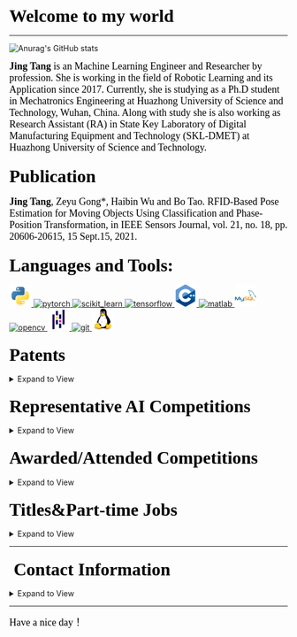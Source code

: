 ### <font face="Cambria Math" color=black size=6>Welcome to my world 👋</font>

---

![Anurag's GitHub stats](https://github-readme-stats-sigma-five.vercel.app/api?username=vaew&show_icons=true&theme=chartreuse-dark)

<font face="Cambria Math" color=black size=4>**Jing Tang** is an Machine Learning Engineer and Researcher by profession. She is working in the field of Robotic Learning and its Application since 2017. Currently, she is studying as a Ph.D student in Mechatronics Engineering at Huazhong University of Science and Technology, Wuhan, China. Along with study she is also working as Research Assistant (RA) in State Key Laboratory of Digital Manufacturing Equipment and Technology (SKL-DMET) at Huazhong University of Science and Technology. </font>

### <font face="Cambria Math" color=black size=6>Publication</font>

<font face="Cambria Math" color=black size=4>**Jing Tang**, Zeyu Gong*, Haibin Wu and Bo Tao. RFID-Based Pose Estimation for Moving Objects Using Classification and Phase-Position Transformation, in IEEE Sensors Journal, vol. 21, no. 18, pp. 20606-20615, 15 Sept.15, 2021.</font>

### <font face="Cambria Math" color=black size=6>Languages and Tools:</font>

<p align="left"> <a href="https://www.python.org" target="_blank" rel="noreferrer"> <img src="https://raw.githubusercontent.com/devicons/devicon/master/icons/python/python-original.svg" alt="python" width="40" height="40"/> </a> <a href="https://pytorch.org/" target="_blank" rel="noreferrer"> <img src="https://www.vectorlogo.zone/logos/pytorch/pytorch-icon.svg" alt="pytorch" width="40" height="40"/> </a> <a href="https://scikit-learn.org/" target="_blank" rel="noreferrer"> <img src="https://upload.wikimedia.org/wikipedia/commons/0/05/Scikit_learn_logo_small.svg" alt="scikit_learn" width="40" height="40"/> </a> <a href="https://www.tensorflow.org" target="_blank" rel="noreferrer"> <img src="https://www.vectorlogo.zone/logos/tensorflow/tensorflow-icon.svg" alt="tensorflow" width="40" height="40"/> </a> <a href="https://www.w3schools.com/cpp/" target="_blank" rel="noreferrer"> <img src="https://raw.githubusercontent.com/devicons/devicon/master/icons/cplusplus/cplusplus-original.svg" alt="cplusplus" width="40" height="40"/> </a>  <a href="https://www.mathworks.com/" target="_blank" rel="noreferrer"> <img src="https://upload.wikimedia.org/wikipedia/commons/2/21/Matlab_Logo.png" alt="matlab" width="40" height="40"/> </a> <a href="https://www.mysql.com/" target="_blank" rel="noreferrer"> <img src="https://raw.githubusercontent.com/devicons/devicon/master/icons/mysql/mysql-original-wordmark.svg" alt="mysql" width="40" height="40"/> </a> <a href="https://opencv.org/" target="_blank" rel="noreferrer"> <img src="https://www.vectorlogo.zone/logos/opencv/opencv-icon.svg" alt="opencv" width="40" height="40"/> </a> <a href="https://pandas.pydata.org/" target="_blank" rel="noreferrer"> <img src="https://raw.githubusercontent.com/devicons/devicon/2ae2a900d2f041da66e950e4d48052658d850630/icons/pandas/pandas-original.svg" alt="pandas" width="40" height="40"/> </a><a href="https://git-scm.com/" target="_blank" rel="noreferrer"> <img src="https://www.vectorlogo.zone/logos/git-scm/git-scm-icon.svg" alt="git" width="40" height="40"/> </a> <a href="https://www.linux.org/" target="_blank" rel="noreferrer"> <img src="https://raw.githubusercontent.com/devicons/devicon/master/icons/linux/linux-original.svg" alt="linux" width="40" height="40"/> </a> </p>

### <font face="Cambria Math" color=black size=6>Patents</font>

<details>
<summary>Expand to View</summary>
<pre>
1. <b>唐晶</b>；吴海兵；郭子奇；韩子琴；张文婷；尹周平；陶波，一种基于RFID空间定位技术的抓取式柔性分栋方法；ZL201910875139.3 （发明专利）
2. 基于RFID识别定位技术的精准分拣系统V1.0；2019SR1151524（软件著作权）
3. 瞿浩东；<b>唐晶</b>；张名琦；叶昊聪；凌玲，一种快速自动叠衣装置；ZL202021519420.8 （实用新型专利)
4. 陶波；<b>唐晶</b>；龚泽宇，一种基于轻量级卷积神经网络的抓取位姿检测方法及设备；202111656936.6（发明专利，在申）
</pre></details>


### <font face="Cambria Math" color=black size=6>Representative AI Competitions</font>

<details>
<summary>Expand to View</summary>
<pre>
2023 “天马杯”全国高校科技创新大赛--3D数字人驱动赛道 Rank1 (SOLO)
2022 “移动云杯”算力网络应用创新大赛（行业赛道）工业边缘云应用-叉车周界行人检测专题 Rank1 
2022 天池BMW第二届黑客马拉松——工业质检赛道 Rank2
2022 CCF-BDCI 基于TPU平台实现人群密度估计 Rank3 (SOLO)
2022 字节跳动安全AI挑战赛————赛道一：基于文本和多模态数据的风险识别（复赛：Emoji复杂文本识别）Rank4 (SOLO)
2022 DIGIX全球校园AI算法精英大赛（车道渲染数据质检）Rank5
2021 第五届"中科星图杯"国际高分遥感图像解译大赛-面向海洋一号可见光图像中海冰目标监测 Rank6
2022 粤港澳大湾区（黄埔）国际算法算例大赛-路侧3D感知算法（百度&清华大学智能产业研究院）Rank6
2019 CSDN×易观算法大赛——PV,UV流量预测 Rank6
<!--2023 CVPR 2023 1st foundation model challenge-Track1 Rank6/1006-->
2022 “域见杯”医检人工智能开发者大赛 Rank7/903
2022 “移动云杯”算力网络应用创新大赛（行业赛道）工业边缘云应用-工业旋转机械设备健康状态检测专题 Rank8 (SOLO)
2020 链想家计算科技大赛 ：同名消歧 赛道一 Rank9
2022 粤港澳大湾区（黄埔）国际算法算例大赛-工业品表面缺陷检测技术（深科技）Rank10 (SOLO)
2021 高分辨率遥感影像耕地地块提取挑战赛 排行榜 Rank 5/486 答辩rank10 (SOLO)
2023 Kaggke RSNA Screening Mammography Breast Cancer Detection 银牌 (46/1687)
2023 Kaggke Stable Diffusion - Image to Prompts 银牌 (25/1231)
</pre></details>



### <font face="Cambria Math" color=black size=6>Awarded/Attended Competitions</font>

<details>
<summary>Expand to View</summary>
<pre>
2016 全国高中生物联赛决赛(省级赛区) 二等奖
2016 全国高中数学联赛决赛(省级赛区) 二等奖
2017 ACM-ICPC亚洲区北京站铜奖、最佳女队奖
2017 百度百科全国大学生百科知识竞赛全国总决赛 一等奖
2018 华中科技大学第十三届“瑞萨杯”智能车大赛 第一名
2018 第十届全国大学生数学竞赛（非数学类）二等奖
2018 德州仪器魔力芯动大赛 二等奖
2018 第三届中国3D打印创意设计大赛精英组（高校组）优秀奖
2019 第六届“创青春”中国青年创新创业大赛（互联网组）全国赛 银奖
2019 创行科创冠军赛区域赛 银奖
2019 创行未来企业家项目 启明视障者新“视”界项目组 未来企业家精神奖
2019 第四届中国（国际）3D打印创意设计大赛 高校组 优秀奖
2020 中国移动创客马拉松全国总决赛 第四名
2020 中国移动创客马拉松决赛(苏州赛区）第五名
2020 美国大学生数学建模大赛 H奖
2021 海华AI挑战赛·中文阅读理解·技术组 Rank12
2021 CVPR2021 PIC Challenge: 3D Face Reconstruction From Multiple 2D Images Rank13/247
2021 第十一届中兴捧月大赛dijkstra派 流量预测 初赛rank12 复赛：区域优胜奖
2021 CVPR2021 安全AI挑战者计划第六期：防御模型的白盒对抗攻击 Rank 37/1681
2021 厦门火炬高新区高校专业新星挑战大赛 三等奖
2022 “移动云杯”算力网络应用创新大赛（行业赛道）工业边缘云应用-工业旋转机械设备健康状态检测专题 Rank8
2022 字节跳动安全AI挑战赛赛道一基于文本和多模态数据的风险识别（初赛：低分辨率抖音号识别）Rank21
2022 蚂蚁集团绿色计算大赛 流量预测 Rank20
2022 第二届“智联重庆·渝见未来”华为开发者暨智能网联大赛（创新创意赛道）Top20
2022 蒙牛校园创新大赛初赛-人工智能在数字化工厂智能制造中的应用 Top20
2022 “移动云杯”算力网络应用创新赛道行业赛道全国总决赛 Rank6
2022 ECCV WCPA Challenge: From Face, Body and Fashion to 3D Virtual Avatars Ⅱ Rank19/594
2022 DataCon大数据安全分析竞赛 网络流量分析赛道 Rank22 (挑战一：挖矿流量检测挑战 100/100分 挑战二：智能蜜罐环境构建 15.45/100分）
2022 山东省第四届数据应用创新创业大赛 数用高校创新创业暨大学生创新创业网络大赛 Rank17 三等奖
2023 International Conference on Neural Computing for Advanced Applications Chinese Diabetes Question Classification Evaluation Task Rank7
2023 数字医疗算法应用创新大赛 生物共融与数字疗法应用赛道 Rank8 优胜奖
</pre></details> 


### <font face="Cambria Math" color=black size=6>Titles&Part-time Jobs</font>

<details>
<summary>Expand to View</summary>
<pre>
* <font face="Cambria Math" color=black size=4>Zlab Member</font>
* <font face="Cambria Math" color=black size=4>Kaggle Expert</font>
* <font face="Cambria Math" color=black size=4>Chamd5 AI Lab Leader</font>
* <font face="Cambria Math" color=black size=4>China Mobile Star Partner</font>
* <font face="Cambria Math" color=black size=4>FOCUS Team Visual Group Mentor</font>
* <font face="Cambria Math" color=black size=4>PaddlePaddle Developers Experts</font>
* <font face="Cambria Math" color=black size=4>China Mobile Most Valuable Professional</font>
* <font face="Cambria Math" color=black size=4>United Nations #TEACH GIRLS CODING  Volunteer Mentor</font>
</pre></details>


---

### <font face="Cambria Math" color=black size=6> Contact Information</font>

<details>
<summary>Expand to View</summary>
<pre>
<font face="Cambria Math" color=black size=4>Jing Tang Ph.D. Candidate</font>
<font face="Cambria Math" color=black size=4>School of Mechanical Science & Engineering</font>
<font face="Cambria Math" color=black size=4>State Key Lab of Digital Manufacturing Equipment & Technology</font>
<font face="Cambria Math" color=black size=4>Huazhong University of Science & Technology</font>
<font face="Cambria Math" color=black size=4>Wuhan, Hubei, P. R. China (430074)</font>
<font face="Cambria Math" color=black size=4>Email: j_tang@hust.edu.cn</font>
</pre></details> 



---

<font face="Cambria Math" color=black size=4>Have a nice day！</font>

